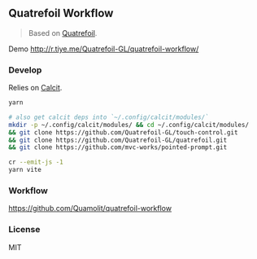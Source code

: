 
Quatrefoil Workflow
----

> Based on [Quatrefoil](https://github.com/Quatrefoil-GL/quatrefoil).

Demo http://r.tiye.me/Quatrefoil-GL/quatrefoil-workflow/

### Develop

Relies on [Calcit](http://calcit-lang.org/).

```bash
yarn

# also get calcit deps into `~/.config/calcit/modules/`
mkdir -p ~/.config/calcit/modules/ && cd ~/.config/calcit/modules/
&& git clone https://github.com/Quatrefoil-GL/touch-control.git
&& git clone https://github.com/Quatrefoil-GL/quatrefoil.git
&& git clone https://github.com/mvc-works/pointed-prompt.git

cr --emit-js -1
yarn vite
```

### Workflow

https://github.com/Quamolit/quatrefoil-workflow

### License

MIT
